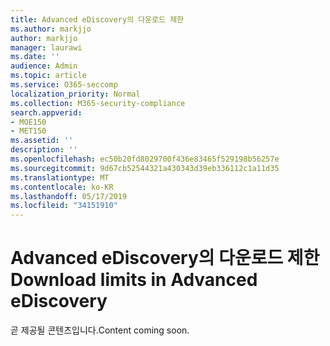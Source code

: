 ```yaml
---
title: Advanced eDiscovery의 다운로드 제한
ms.author: markjjo
author: markjjo
manager: laurawi
ms.date: ''
audience: Admin
ms.topic: article
ms.service: O365-seccomp
localization_priority: Normal
ms.collection: M365-security-compliance
search.appverid:
- MOE150
- MET150
ms.assetid: ''
description: ''
ms.openlocfilehash: ec50b20fd8029700f436e83465f529198b56257e
ms.sourcegitcommit: 9d67cb52544321a430343d39eb336112c1a11d35
ms.translationtype: MT
ms.contentlocale: ko-KR
ms.lasthandoff: 05/17/2019
ms.locfileid: "34151910"
---
```

# <a name="download-limits-in-advanced-ediscovery"></a><span data-ttu-id="3d9d1-102">Advanced eDiscovery의 다운로드 제한</span><span class="sxs-lookup"><span data-stu-id="3d9d1-102">Download limits in Advanced eDiscovery</span></span>

<span data-ttu-id="3d9d1-103">곧 제공될 콘텐츠입니다.</span><span class="sxs-lookup"><span data-stu-id="3d9d1-103">Content coming soon.</span></span>